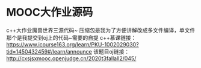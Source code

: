 # MOOC大作业源码
c++大作业魔兽世界三源代码~
压缩包是我为了方便讲解改成多文件编译，单文件那个是我提交到oj上的代码~需要的自提
c++慕课链接：https://www.icourse163.org/learn/PKU-1002029030?tid=1450432459#/learn/announce
该题目oj链接：http://cxsjsxmooc.openjudge.cn/2020t3fallall2/045/
